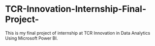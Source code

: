 # TCR-Innovation-Internship-Final-Project-
This is my final project of internship at TCR Innovation in Data Analytics Using Microsoft Power BI.
